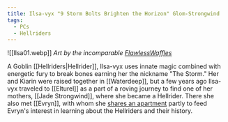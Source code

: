 ```yaml
---
title: Ilsa-vyx "9 Storm Bolts Brighten the Horizon" Glom-Strongwind
tags:
  - PCs
  - Hellriders
---
```

![[Ilsa01.webp]]
*Art by the incomparable [FlawlessWaffles](https://flawlesswaffless.artstation.com/)*

A Goblin [[Hellriders|Hellrider]], Ilsa-vyx uses innate magic combined with energetic fury to break bones earning her the nickname "The Storm." Her and Kiarin were raised together in [[Waterdeep]], but a few years ago Ilsa-vyx traveled to [[Elturel]] as a part of a roving journey to find one of her mothers, [[Jade Strongwind]], where she became a Hellrider. There she also met [[Evryn]], with whom she [shares an apartment](https://www.youtube.com/watch?v=S0iM3bkkpbI) partly to feed Evryn's interest in learning about the Hellriders and their history.